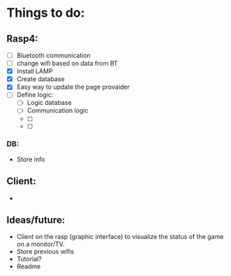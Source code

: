 # Things to do:


## Rasp4:
- [ ] Bluetooth communication
- [ ] change wifi based on data from BT
- [x] Install LAMP
- [x] Create database
- [x] Easy way to update the page provaider
- [ ] Define logic:
    - [ ] Logic database
    - [ ] Communication logic
    - [ ] 
    - [ ] 

### DB:
- Store info




## Client:
- 











## Ideas/future:
- Client on the rasp (graphic interface) to visualize the status of the game on a monitor/TV.
- Store previous wifis
- Tutorial?
- Readme